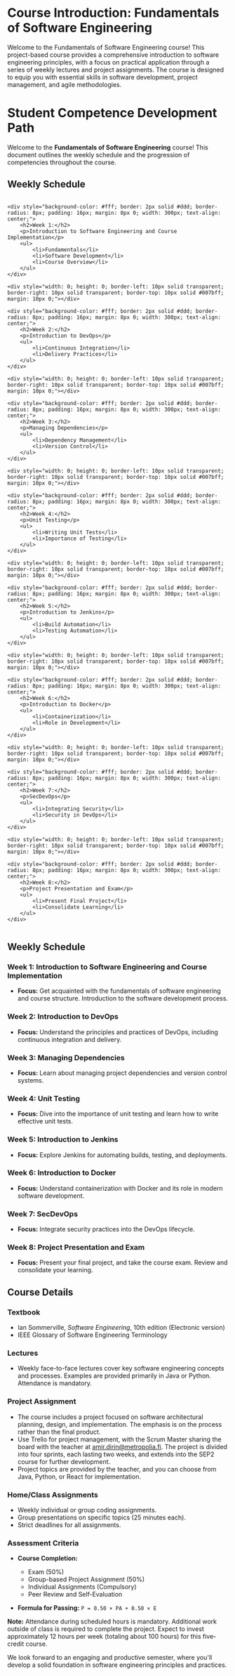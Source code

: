 # Course Introduction: Fundamentals of Software Engineering

Welcome to the Fundamentals of Software Engineering course! This project-based course provides a comprehensive introduction to software engineering principles, with a focus on practical application through a series of weekly lectures and project assignments. The course is designed to equip you with essential skills in software development, project management, and agile methodologies.

# Student Competence Development Path

Welcome to the **Fundamentals of Software Engineering** course! This document outlines the weekly schedule and the progression of competencies throughout the course.

## Weekly Schedule

<div style="display: flex; flex-direction: column; align-items: center;">

    <div style="background-color: #fff; border: 2px solid #ddd; border-radius: 8px; padding: 16px; margin: 8px 0; width: 300px; text-align: center;">
        <h2>Week 1:</h2>
        <p>Introduction to Software Engineering and Course Implementation</p>
        <ul>
            <li>Fundamentals</li>
            <li>Software Development</li>
            <li>Course Overview</li>
        </ul>
    </div>

    <div style="width: 0; height: 0; border-left: 10px solid transparent; border-right: 10px solid transparent; border-top: 10px solid #007bff; margin: 10px 0;"></div>

    <div style="background-color: #fff; border: 2px solid #ddd; border-radius: 8px; padding: 16px; margin: 8px 0; width: 300px; text-align: center;">
        <h2>Week 2:</h2>
        <p>Introduction to DevOps</p>
        <ul>
            <li>Continuous Integration</li>
            <li>Delivery Practices</li>
        </ul>
    </div>

    <div style="width: 0; height: 0; border-left: 10px solid transparent; border-right: 10px solid transparent; border-top: 10px solid #007bff; margin: 10px 0;"></div>

    <div style="background-color: #fff; border: 2px solid #ddd; border-radius: 8px; padding: 16px; margin: 8px 0; width: 300px; text-align: center;">
        <h2>Week 3:</h2>
        <p>Managing Dependencies</p>
        <ul>
            <li>Dependency Management</li>
            <li>Version Control</li>
        </ul>
    </div>

    <div style="width: 0; height: 0; border-left: 10px solid transparent; border-right: 10px solid transparent; border-top: 10px solid #007bff; margin: 10px 0;"></div>

    <div style="background-color: #fff; border: 2px solid #ddd; border-radius: 8px; padding: 16px; margin: 8px 0; width: 300px; text-align: center;">
        <h2>Week 4:</h2>
        <p>Unit Testing</p>
        <ul>
            <li>Writing Unit Tests</li>
            <li>Importance of Testing</li>
        </ul>
    </div>

    <div style="width: 0; height: 0; border-left: 10px solid transparent; border-right: 10px solid transparent; border-top: 10px solid #007bff; margin: 10px 0;"></div>

    <div style="background-color: #fff; border: 2px solid #ddd; border-radius: 8px; padding: 16px; margin: 8px 0; width: 300px; text-align: center;">
        <h2>Week 5:</h2>
        <p>Introduction to Jenkins</p>
        <ul>
            <li>Build Automation</li>
            <li>Testing Automation</li>
        </ul>
    </div>

    <div style="width: 0; height: 0; border-left: 10px solid transparent; border-right: 10px solid transparent; border-top: 10px solid #007bff; margin: 10px 0;"></div>

    <div style="background-color: #fff; border: 2px solid #ddd; border-radius: 8px; padding: 16px; margin: 8px 0; width: 300px; text-align: center;">
        <h2>Week 6:</h2>
        <p>Introduction to Docker</p>
        <ul>
            <li>Containerization</li>
            <li>Role in Development</li>
        </ul>
    </div>

    <div style="width: 0; height: 0; border-left: 10px solid transparent; border-right: 10px solid transparent; border-top: 10px solid #007bff; margin: 10px 0;"></div>

    <div style="background-color: #fff; border: 2px solid #ddd; border-radius: 8px; padding: 16px; margin: 8px 0; width: 300px; text-align: center;">
        <h2>Week 7:</h2>
        <p>SecDevOps</p>
        <ul>
            <li>Integrating Security</li>
            <li>Security in DevOps</li>
        </ul>
    </div>

    <div style="width: 0; height: 0; border-left: 10px solid transparent; border-right: 10px solid transparent; border-top: 10px solid #007bff; margin: 10px 0;"></div>

    <div style="background-color: #fff; border: 2px solid #ddd; border-radius: 8px; padding: 16px; margin: 8px 0; width: 300px; text-align: center;">
        <h2>Week 8:</h2>
        <p>Project Presentation and Exam</p>
        <ul>
            <li>Present Final Project</li>
            <li>Consolidate Learning</li>
        </ul>
    </div>

</div>



## Weekly Schedule

### Week 1: Introduction to Software Engineering and Course Implementation

- **Focus:** Get acquainted with the fundamentals of software engineering and course structure. Introduction to the software development process.

### Week 2: Introduction to DevOps

- **Focus:** Understand the principles and practices of DevOps, including continuous integration and delivery.

### Week 3: Managing Dependencies

- **Focus:** Learn about managing project dependencies and version control systems.

### Week 4: Unit Testing

- **Focus:** Dive into the importance of unit testing and learn how to write effective unit tests.

### Week 5: Introduction to Jenkins

- **Focus:** Explore Jenkins for automating builds, testing, and deployments.

### Week 6: Introduction to Docker

- **Focus:** Understand containerization with Docker and its role in modern software development.

### Week 7: SecDevOps

- **Focus:** Integrate security practices into the DevOps lifecycle.

### Week 8: Project Presentation and Exam

- **Focus:** Present your final project, and take the course exam. Review and consolidate your learning.

## Course Details

### Textbook

- Ian Sommerville, *Software Engineering*, 10th edition (Electronic version)
- IEEE Glossary of Software Engineering Terminology

### Lectures

- Weekly face-to-face lectures cover key software engineering concepts and processes. Examples are provided primarily in Java or Python. Attendance is mandatory.

### Project Assignment

- The course includes a project focused on software architectural planning, design, and implementation. The emphasis is on the process rather than the final product.
- Use Trello for project management, with the Scrum Master sharing the board with the teacher at [amir.dirin@metropolia.fi](mailto:amir.dirin@metropolia.fi). The project is divided into four sprints, each lasting two weeks, and extends into the SEP2 course for further development.
- Project topics are provided by the teacher, and you can choose from Java, Python, or React for implementation.

### Home/Class Assignments

- Weekly individual or group coding assignments.
- Group presentations on specific topics (25 minutes each).
- Strict deadlines for all assignments.

### Assessment Criteria

- **Course Completion:**
  - Exam (50%)
  - Group-based Project Assignment (50%)
  - Individual Assignments (Compulsory)
  - Peer Review and Self-Evaluation

- **Formula for Passing:** `P = 0.50 × PA + 0.50 × E`

**Note:** Attendance during scheduled hours is mandatory. Additional work outside of class is required to complete the project. Expect to invest approximately 12 hours per week (totaling about 100 hours) for this five-credit course.

We look forward to an engaging and productive semester, where you'll develop a solid foundation in software engineering principles and practices.
